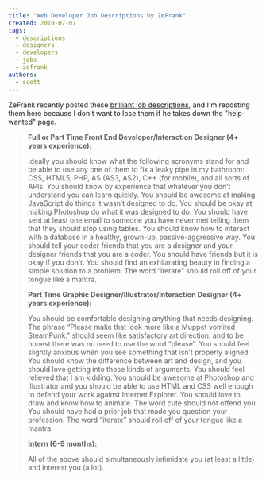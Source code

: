 ```yaml
---
title: "Web Developer Job Descriptions by ZeFrank"
created: 2010-07-07
tags: 
  - descriptions
  - designers
  - developers
  - jobs
  - zefrank
authors: 
  - scott
---
```


ZeFrank recently posted these [brilliant job descriptions](http://www.zefrank.com/jobz/), and I'm reposting them here because I don't want to lose them if he takes down the "help-wanted" page.

> **Full or Part Time Front End Developer/Interaction Designer (4+ years experience):**
> 
> Ideally you should know what the following acronyms stand for and be able to use any one of them to fix a leaky pipe in my bathroom: CSS, HTML5, PHP, AS (AS3, AS2), C++ (for mobile), and all sorts of APIs. You should know by experience that whatever you don’t understand you can learn quickly. You should be awesome at making JavaScript do things it wasn’t designed to do. You should be okay at making Photoshop do what it was designed to do. You should have sent at least one email to someone you have never met telling them that they should stop using tables. You should know how to interact with a database in a healthy, grown-up, passive-aggressive way. You should tell your coder friends that you are a designer and your designer friends that you are a coder. You should have friends but it is okay if you don’t. You should find an exhilarating beauty in finding a simple solution to a problem. The word “iterate” should roll off of your tongue like a mantra.
> 
> **Part Time Graphic Designer/Illustrator/Interaction Designer (4+ years experience):**
> 
> You should be comfortable designing anything that needs designing. The phrase “Please make that look more like a Muppet vomited SteamPunk.” should seem like satisfactory art direction, and to be honest there was no need to use the word “please”. You should feel slightly anxious when you see something that isn’t properly aligned. You should know the difference between art and design, and you should love getting into those kinds of arguments. You should feel relieved that I am kidding. You should be awesome at Photoshop and Illustrator and you should be able to use HTML and CSS well enough to defend your work against Internet Explorer. You should love to draw and know how to animate. The word cute should not offend you. You should have had a prior job that made you question your profession. The word “iterate” should roll off of your tongue like a mantra.
> 
> **Intern (6-9 months):**
> 
> All of the above should simultaneously intimidate you (at least a little) and interest you (a lot).
